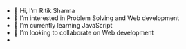 - 👋 Hi, I’m Ritik Sharma
- 👀 I’m interested in Problem Solving and Web development
- 🌱 I’m currently learning JavaScript
- 💞️ I’m looking to collaborate on Web development
- 

<!---
zaynmerrk/zaynmerrk is a ✨ special ✨ repository because its `README.md` (this file) appears on your GitHub profile.
You can click the Preview link to take a look at your changes.
--->
